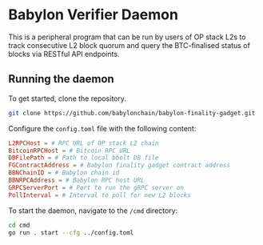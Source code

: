 # Babylon Verifier Daemon

This is a peripheral program that can be run by users of OP stack L2s to track consecutive L2 block quorum and query the BTC-finalised status of blocks via RESTful API endpoints.

## Running the daemon

To get started, clone the repository.

```bash
git clone https://github.com/babylonchain/babylon-finality-gadget.git
```

Configure the `config.toml` file with the following content:

```toml
L2RPCHost = # RPC URL of OP stack L2 chain
BitcoinRPCHost = # Bitcoin RPC URL
DBFilePath = # Path to local bbolt DB file
FGContractAddress = # Babylon finality gadget contract address
BBNChainID = # Babylon chain id
BBNRPCAddress = # Babylon RPC host URL
GRPCServerPort = # Port to run the gRPC server on
PollInterval = # Interval to poll for new L2 blocks
```

To start the daemon, navigate to the `/cmd` directory:

```bash
cd cmd
go run . start --cfg ../config.toml
```

<!-- ## Running the Docker container -->

<!-- Make sure you have Docker installed locally. If you don't, you can download it [here](https://www.docker.com/products/docker-desktop).

To run the Docker container, run:

```bash
docker compose up
``` -->
